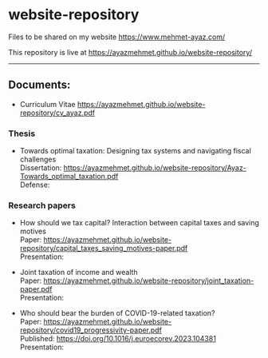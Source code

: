 # website-repository
Files to be shared on my website <https://www.mehmet-ayaz.com/>

This repository is live at <https://ayazmehmet.github.io/website-repository/>

---

## Documents:
- Curriculum Vitae
<https://ayazmehmet.github.io/website-repository/cv_ayaz.pdf>

### Thesis
- Towards optimal taxation: Designing tax systems and navigating fiscal challenges  
Dissertation: <https://ayazmehmet.github.io/website-repository/Ayaz-Towards_optimal_taxation.pdf>  
Defense:

### Research papers
- How should we tax capital? Interaction between capital taxes and saving motives  
Paper: <https://ayazmehmet.github.io/website-repository/capital_taxes_saving_motives-paper.pdf>  
Presentation:

- Joint taxation of income and wealth  
Paper: <https://ayazmehmet.github.io/website-repository/joint_taxation-paper.pdf>  
Presentation:

- Who should bear the burden of COVID-19-related taxation?  
Paper: <https://ayazmehmet.github.io/website-repository/covid19_progressivity-paper.pdf>  
Published: <https://doi.org/10.1016/j.euroecorev.2023.104381>  
Presentation:
